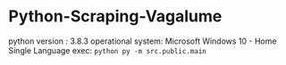 # Python-Scraping-Vagalume

python version : 3.8.3
operational system: Microsoft Windows 10 - Home Single Language
exec: ```python
        py -m src.public.main
      ```
